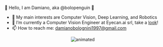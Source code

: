 👋 Hello, I am Damiano, aka @bolopenguin 🐧
- 🤖 My main interests are Computer Vision, Deep Learning, and Robotics
- 🌱 I’m currently a Computer Vision Engineer at Eyecan.ai srl, take a [look](https://www.eyecan.ai/)!
- 📫 How to reach me: damianobolognini1997@gmail.com

<p align="center">
  <img src="https://media.giphy.com/media/TVPJNp47j5EA0/giphy.gif" alt="animated" />
</p>
